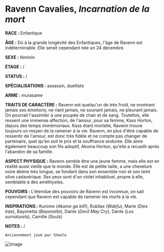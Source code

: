 # Ravenn Cavalies, *Incarnation de la mort*

**RACE :** Enfantique

**ÂGE :** Dû à la grande longévité des Enfantiques, l'âge de Ravenn est indéterminable. Elle serait cependant née un 24 décembre.

**SEXE :** féminin

**ÉTAGE :** /

**STATUS :** /

**SPÉCIALISATIONS :** assassin, duelliste

**ARME :** murasame

**TRAITS DE CARACTÈRE :** Ravenn est quelqu'un de très froid, ne montrant jamais ses émotions, ne riant jamais, ne souriant jamais, ne pleurant jamais. On pourrait l'assimiler à une poupée de chair et de sang. Toutefois, elle ressent une immense affection, de l'amour, pour sa femme, Kass Horton, depuis des temps immémoriaux. Kass étant mortelle, Ravenn trouve toujours un moyen de la ramener à la vie. Ravenn, en plus d'être capable de ressentir de l'amour, est donc très fidèle et ne compte pas changer de partenaire, quel qu'en soit le prix et la souffrance endurée. Elle aime également beaucoup son fils adoptif, Akuma Horton, qu'elle a recueilli après l'abandon de sa famille.

**ASPECT PHYSIQUE :** Ravenn semble être une jeune femme, mais elle est en réalité aussi vieille que le monde. Elle est de petite taille, a une chevelure noire ébène très longue, se fondant dans son ensemble noir et son teint olive cadavérique. Ses yeux sont d'un violet inhabituel, propre à elle, semblable à des améthystes.

**POUVOIRS :** L'étendue des pouvoirs de Ravenn est inconnue, on sait cependant que Ravenn est capable de ramener les morts à la vie.

**INSPIRATIONS :** Kurome (*Akame ga kill!*), Rubilax (*Wakfu*), Marie (*Dies Irae*), Bayonetta (*Bayonetta*), Dante (*Devil May Cry*), Dante (*Les surnaturels*), Camille (*Seuls*)

**NOTES :** /

`Anciennement joué par Sheele`

![image](https://enyxia.alkanife.fr/images/characters/ravenn.png)
